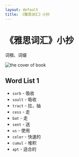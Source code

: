 ```yaml
---
layout: default
title: 《雅思词汇》小抄
---
```



# 《雅思词汇》小抄

词根、词缀

<img src="images/vocabulary" alt="the cover of book"/>

## Word List 1
* `sorb` - 吸收
* `soult` - 吸收
* `tract` - 拉，抽
* `cess` - 走
* `bat` - 走
* `sent` - 送
* `us` - 使用
* `celer` - 快速的
* `cumul` - 堆积
* `apt` - 适合的
